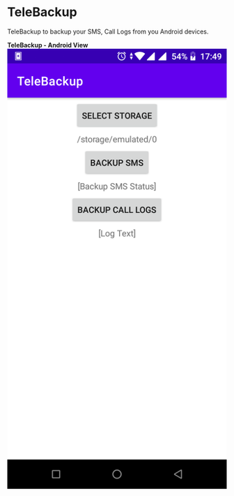 # TeleBackup

TeleBackup to backup your SMS, Call Logs from you Android devices.

**TeleBackup - Android View**
![TeleBackup - Android View](assets/images/telebackup.png)

